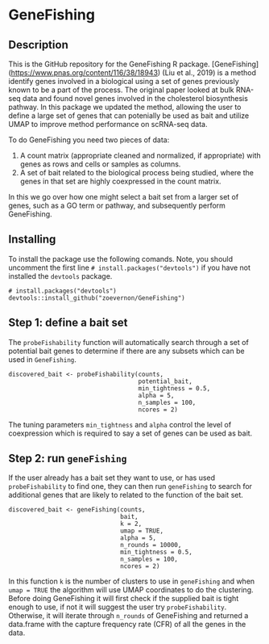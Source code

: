 # GeneFishing
## Description
This is the GitHub repository for the GeneFishing R package.  [GeneFishing] (https://www.pnas.org/content/116/38/18943) (Liu et al., 2019) is a method identify genes involved in a biological using a set of genes previously known to be a part of the process.  The original paper looked at bulk RNA-seq data and found novel genes involved in the cholesterol biosynthesis pathway.   In this package we updated the method, allowing the user to define a large set of genes that can potenially be used as bait and utilize UMAP to improve method performance on scRNA-seq data.  

To do GeneFishing you need two pieces of data: 
1. A count matrix (appropriate cleaned and normalized, if appropriate) with genes as rows and cells or samples as columns. 
2. A set of bait related to the biological process being studied, where the genes in that set are highly coexpressed in the count matrix. 

In this we go over how one might select a bait set from a larger set of genes, such as a GO term or pathway, and subsequently perform GeneFishing.

## Installing
To install the package use the following comands.  Note, you should uncomment the first line ```# install.packages("devtools")``` if you have not installed the ```devtools``` package.  
```{r, eval = F}
# install.packages("devtools")
devtools::install_github("zoevernon/GeneFishing")
```

## Step 1: define a bait set 
The ```probeFishability``` function will automatically search through a set of potential bait genes to determine if there are any subsets which can be used in ```GeneFishing```.  
```{r, eval = F}
discovered_bait <- probeFishability(counts, 
                                    potential_bait, 
                                    min_tightness = 0.5, 
                                    alpha = 5,
                                    n_samples = 100, 
                                    ncores = 2)
```
The tuning parameters ```min_tightness``` and ```alpha``` control the level of coexpression which is required to say a set of genes can be used as bait.  

## Step 2: run ```geneFishing```
If the user already has a bait set they want to use, or has used ```probeFishability``` to find one, they can then run ```geneFishing``` to search for additional genes that are likely to related to the function of the bait set. 

```{r, eval = F}
discovered_bait <- geneFishing(counts, 
                               bait, 
                               k = 2, 
                               umap = TRUE,
                               alpha = 5,
                               n_rounds = 10000,
                               min_tightness = 0.5,
                               n_samples = 100, 
                               ncores = 2)
```

In this function ```k```  is the number of clusters to use in ```geneFishing``` and when ```umap = TRUE``` the algorithm will use UMAP coordinates to do the clustering.  Before doing GeneFishing it will first check if the supplied bait is tight enough to use, if not it will suggest the user try ```probeFishability```.  Otherwise, it will iterate through ```n_rounds``` of GeneFishing and returned a data.frame with the capture frequency rate (CFR) of all the genes in the data.  


